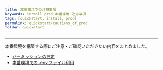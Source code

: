 ```yaml
---
title: 本番環境での注意事項
keywords: install prod 本番環境 注意事項
tags: [quickstart, install, prod]
permalink: quickstart/cautions_of_prod
folder: quickstart
---
```



---

本番環境を構築する際にご注意・ご確認いただきたい内容をまとめました。

+ [パーミッションの設定](/quickstart/permission)
+ [本番環境での .env ファイル利用](/quickstart/dotenv)


